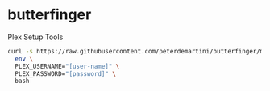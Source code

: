 # butterfinger

Plex Setup Tools

```bash
curl -s https://raw.githubusercontent.com/peterdemartini/butterfinger/master/init.sh | \
  env \
  PLEX_USERNAME="[user-name]" \
  PLEX_PASSWORD="[password]" \
  bash
```
